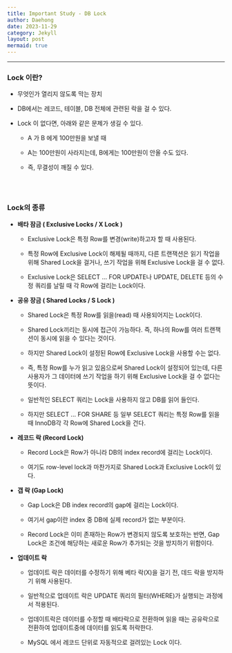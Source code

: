 ```yaml
---
title: Important Study - DB Lock
author: Daehong
date: 2023-11-29
category: Jekyll
layout: post
mermaid: true
---
```


<hr>

### Lock 이란?

 - 무엇인가 열리지 않도록 막는 장치
 
 - DB에서는 레코드, 테이블, DB 전체에 관련된 락을 걸 수 있다.
 
 - Lock 이 없다면, 아래와 같은 문제가 생길 수 있다.
 
	- A 가 B 에게 100만원을 보낼 때
	
	- A는 100만원이 사라지는데, B에게는 100만원이 안올 수도 있다.
	
	- 즉, 무결성이 깨질 수 있다.


<br>
<br>

### Lock의 종류

 - **배타 잠금 ( Exclusive Locks / X Lock )**
 
	- Exclusive Lock은 특정 Row를 변경(write)하고자 할 때 사용된다.
	
	- 특정 Row에 Exclusive Lock이 해제될 때까지, 다른 트랜잭션은 읽기 작업을 위해 Shared Lock을 걸거나, 쓰기 작업을 위해 Exclusive Lock을 걸 수 없다.
	
	- Exclusive Lock은 SELECT ... FOR UPDATE나 UPDATE, DELETE 등의 수정 쿼리를 날릴 때 각 Row에 걸리는 Lock이다.
	
 - **공유 장금 ( Shared Locks / S Lock )**
 
	- Shared Lock은 특정 Row를 읽을(read) 때 사용되어지는 Lock이다.
	
	- Shared Lock끼리는 동시에 접근이 가능하다. 즉, 하나의 Row를 여러 트랜잭션이 동시에 읽을 수 있다는 것이다.
	
	- 하지만 Shared Lock이 설정된 Row에 Exclusive Lock을 사용할 수는 없다.
	
	- 즉, 특정 Row를 누가 읽고 있음으로써 Shared Lock이 설정되어 있는데, 다른 사용자가 그 데이터에 쓰기 작업을 하기 위해 Exclusive Lock을 걸 수 없다는 뜻이다.
 
	- 일반적인 SELECT 쿼리는 Lock을 사용하지 않고 DB를 읽어 들인다.
	
	- 하지만 SELECT ... FOR SHARE 등 일부 SELECT 쿼리는 특정 Row를 읽을 때 InnoDB각 각 Row에 Shared Lock을 건다.
	
 - **레코드 락 (Record Lock)**
 
	- Record Lock은 Row가 아니라 DB의 index record에 걸리는 Lock이다.
	
	- 여기도 row-level lock과 마찬가지로 Shared Lock과 Exclusive Lock이 있다.
	
 - **갭 락 (Gap Lock)**
 
	- Gap Lock은 DB index record의 gap에 걸리는 Lock이다.
	
	- 여기서 gap이란 index 중 DB에 실제 record가 없는 부분이다.
	
	- Record Lock은 이미 존재하는 Row가 변경되지 않도록 보호하는 반면, Gap Lock은 조건에 해당하는 새로운 Row가 추가되는 것을 방지하기 위함이다.
	
 - **업데이트 락**
 
	- 업데이트 락은 데이터를 수정하기 위해 베타 락(X)을 걸기 전, 데드 락을 방지하기 위해 사용된다.
	
	- 일반적으로 업데이트 락은 UPDATE 쿼리의 필터(WHERE)가 실행되는 과정에서 적용된다.
	
	- 업데이트락은 데이터를 수정할 때 배타락으로 전환하며 읽을 때는 공유락으로 전환하여 업데이트중에 데이터를 읽도록 허락한다.
	
	- MySQL 에서 레코드 단위로 자동적으로 걸려있는 Lock 이다.

<br>
<br>
<br>
<br>
<br>